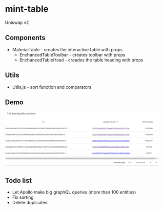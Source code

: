 # mint-table

Uniswap v2

## Components 
 - MaterialTable - creates the interactive table with props
   - EnchancedTableToolbar - creates toolbar with props
   - EnchancedTableHead - creades the table heading with props
   
## Utils
  - Utils.js - sort function and comparators
  
## Demo
![Somth went wrong](/img/demo.png)

## Todo list
- Let Apollo make big graphQL queries (more than 100 entities) 
- Fix sorting
- Delete duplicates
